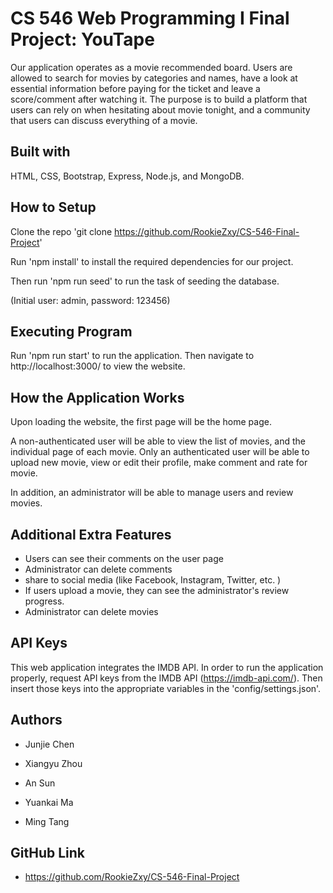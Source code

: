 # CS 546 Web Programming I Final Project: YouTape

Our application operates as a movie recommended board. Users are allowed to search for movies by categories and names, have a look at essential information before paying for the ticket and leave a score/comment after watching it. The purpose is to build a platform that users can rely on when hesitating about movie tonight, and a community that users can discuss everything of a movie. 

## Built with

HTML, CSS, Bootstrap, Express, Node.js, and MongoDB.

## How to Setup

Clone the repo 'git clone https://github.com/RookieZxy/CS-546-Final-Project'

Run 'npm install' to install the required dependencies for our project.

Then run 'npm run seed' to run the task of seeding the database.

(Initial user: admin, password: 123456)

## Executing Program

Run 'npm run start' to run the application. Then navigate to http://localhost:3000/ to view the website.

## How the Application Works

Upon loading the website, the first page will be the home page.

A non-authenticated user will be able to view the list of movies, and the individual page of each movie. Only an authenticated user will be able to upload new movie, view or edit their profile, make comment and rate for movie.

In addition, an administrator will be able to manage users and review movies.

## Additional Extra Features

- Users can see their comments on the user page
- Administrator can delete comments
- share to social media (like Facebook, Instagram, Twitter, etc. )
- If users upload a movie, they can see the administrator's review progress.
- Administrator can delete movies

## API Keys

This web application integrates the IMDB API. In order to run the application properly, request API keys from the IMDB API (https://imdb-api.com/). Then insert those keys into the appropriate variables in the 'config/settings.json'.

## Authors

- Junjie Chen

- Xiangyu Zhou

- An Sun

- Yuankai Ma

- Ming Tang 

## GitHub Link
- https://github.com/RookieZxy/CS-546-Final-Project
